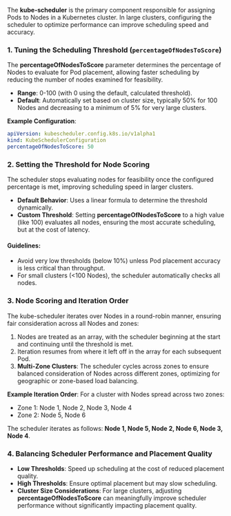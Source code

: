 
The **kube-scheduler** is the primary component responsible for assigning Pods to Nodes in a Kubernetes cluster. In large clusters, configuring the scheduler to optimize performance can improve scheduling speed and accuracy. 

### 1. **Tuning the Scheduling Threshold (`percentageOfNodesToScore`)**

The **percentageOfNodesToScore** parameter determines the percentage of Nodes to evaluate for Pod placement, allowing faster scheduling by reducing the number of nodes examined for feasibility.

- **Range**: 0-100 (with 0 using the default, calculated threshold).
- **Default**: Automatically set based on cluster size, typically 50% for 100 Nodes and decreasing to a minimum of 5% for very large clusters.

**Example Configuration**:
```yaml
apiVersion: kubescheduler.config.k8s.io/v1alpha1
kind: KubeSchedulerConfiguration
percentageOfNodesToScore: 50
```

### 2. **Setting the Threshold for Node Scoring**

The scheduler stops evaluating nodes for feasibility once the configured percentage is met, improving scheduling speed in larger clusters.

- **Default Behavior**: Uses a linear formula to determine the threshold dynamically.
- **Custom Threshold**: Setting **percentageOfNodesToScore** to a high value (like 100) evaluates all nodes, ensuring the most accurate scheduling, but at the cost of latency.

#### **Guidelines**:
- Avoid very low thresholds (below 10%) unless Pod placement accuracy is less critical than throughput.
- For small clusters (<100 Nodes), the scheduler automatically checks all nodes.

### 3. **Node Scoring and Iteration Order**

The kube-scheduler iterates over Nodes in a round-robin manner, ensuring fair consideration across all Nodes and zones:

1. Nodes are treated as an array, with the scheduler beginning at the start and continuing until the threshold is met.
2. Iteration resumes from where it left off in the array for each subsequent Pod.
3. **Multi-Zone Clusters**: The scheduler cycles across zones to ensure balanced consideration of Nodes across different zones, optimizing for geographic or zone-based load balancing.

**Example Iteration Order**:
For a cluster with Nodes spread across two zones:
   - Zone 1: Node 1, Node 2, Node 3, Node 4
   - Zone 2: Node 5, Node 6

   The scheduler iterates as follows: **Node 1, Node 5, Node 2, Node 6, Node 3, Node 4**.

### 4. **Balancing Scheduler Performance and Placement Quality**

- **Low Thresholds**: Speed up scheduling at the cost of reduced placement quality.
- **High Thresholds**: Ensure optimal placement but may slow scheduling.
- **Cluster Size Considerations**: For large clusters, adjusting **percentageOfNodesToScore** can meaningfully improve scheduler performance without significantly impacting placement quality.

